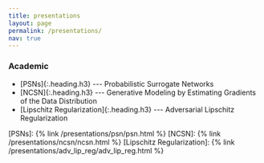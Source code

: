 ```yaml
---
title: presentations
layout: page
permalink: /presentations/
nav: true
---
```


### Academic
* [PSNs]{:.heading.h3} --- Probabilistic Surrogate Networks
* [NCSN]{:.heading.h3} --- Generative Modeling by Estimating Gradients of the
  Data Distribution
* [Lipschitz Regularization]{:.heading.h3} --- Adversarial Lipschitz Regularization

[PSNs]: {% link /presentations/psn/psn.html %}
[NCSN]: {% link /presentations/ncsn/ncsn.html %}
[Lipschitz Regularization]: {% link /presentations/adv_lip_reg/adv_lip_reg.html %}
